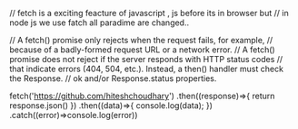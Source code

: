 
// fetch is a exciting feacture of javascript ,  js before its in browser but
//  in node js we use fatch all paradime are changed..

// A fetch() promise only rejects when the request fails, for example,
//  because of a badly-formed request URL or a network error. 
// A fetch() promise does not reject if the server responds with HTTP status codes 
// that indicate errors (404, 504, etc.). Instead, a then() handler must check the Response.
// ok and/or Response.status properties.


fetch('https://github.com/hiteshchoudhary')
.then((response)=>{
return response.json()
})
.then((data)=>{
    console.log(data);
})
.catch((error)=>console.log(error))